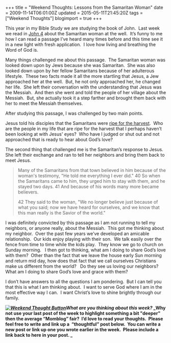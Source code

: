 +++
title = "Weekend Thoughts: Lessons from the Samaritan Woman"
date = 2009-11-14T06:01:00Z
updated = 2015-05-11T21:45:20Z
tags = ["Weekend Thoughts"]
blogimport = true 
+++

This year in my Bible Study we are studying the book of John.&#160; Last week we read in [John 4](http://www.biblegateway.com/passage/?search=john%204&amp;version=NIV) about the Samaritan woman at the well.&#160; It’s funny to me&#160; how I can read a passage I’ve heard many times before and this time see it in a new light with fresh application.&#160; I love how living and breathing the Word of God is.&#160; 

Many things challenged me about this passage.&#160; The Samaritan woman was looked down upon by Jews because she was Samaritan.&#160; She was also looked down upon by her fellow Samaritans because of her adulterous lifestyle.&#160; These two facts made it all the more startling that Jesus, a Jew approached her at the well.&#160; But, he not only approached her, he changed her life.&#160; She left their conversation with the understanding that Jesus was the Messiah.&#160; And then she went and told the people of her village about the Messiah.&#160; But, she actually took it a step farther and brought them back with her to meet the Messiah themselves.&#160; 

After studying this passage, I was challenged by two main points.&#160; 

Jesus told his disciples that the Samaritans were [ripe for the harvest](http://www.biblegateway.com/passage/?search=john%204:%2034-38&amp;version=NIV).&#160; Who are the people in my life that are ripe for the harvest that I perhaps haven’t been looking at with Jesus' eyes?&#160; Who have I judged or shut out and not approached that is ready to hear about God’s love?&#160; 

The second thing that challenged me is the Samaritan’s response to Jesus.&#160; She left their exchange and ran to tell her neighbors and bring them back to meet Jesus.&#160; 
  > Many of the Samaritans from that town believed in him because of the woman's testimony, &quot;He told me everything I ever did.&quot; 
> 40
> So when the Samaritans came to him, they urged him to stay with them, and he stayed two days. 
> 41
> And because of his words many more became believers. 
> 
> 
> 42
> They said to the woman, &quot;We no longer believe just because of what you said; now we have heard for ourselves, and we know that this man really is the Savior of the world.&quot;  

I was definitely convicted by this passage as I am not running to tell my neighbors, or anyone really, about the Messiah.&#160; This got me thinking about my neighbor.&#160; Over the past few years we’ve developed an amicable relationship.&#160; Our kids enjoy playing with their son.&#160; We talk easily over the fence from time to time while the kids play.&#160; They know we go to church on Sunday morning.&#160;&#160; I then got to thinking, what am I doing to share God’s love with them?&#160; Other than the fact that we leave the house early Sun morning and return mid day, how does that fact that we call ourselves Christians make us different from the world?&#160;&#160; Do they see us loving our neighbors?&#160; What am I doing to share God’s love and grace with them?&#160; 

I don’t have answers to all the questions I am pondering.&#160; But I can tell you that this is what I am thinking about.&#160; I want to serve God where I am in the most effective way I can.&#160; I want Christ’s love to shine brightly through our family.&#160; 

**_[![Weekend Thought Button](http://i282.photobucket.com/albums/kk261/LifeAtTheCircus/WeekendThought_Button.gif "Leave your weekend thought at LifeAtTheCircus.com")](http://lifeatthecircus.com)What are you thinking about this week?_ _Why not use your last post of the week to highlight something a bit &quot;deeper&quot; then the average “Momblog” fair?&#160; I’d love to read your thoughts.&#160; Please feel free to write and link up a&#160; “thoughtful” post below.&#160; You can write a new post or link up one you wrote earlier in the week.&#160; 
Please include a link back to here in your post.
_**
 
